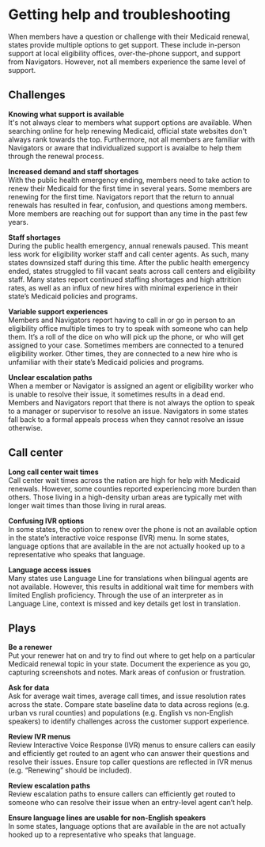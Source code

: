 # Getting help and troubleshooting
When members have a question or challenge with their Medicaid renewal, states provide multiple options to get support. These include in-person support at local eligibility offices, over-the-phone support, and support from Navigators. However, not all members experience the same level of support.

## Challenges
**Knowing what support is available**
<br>It's not always clear to members what support options are available. When searching online for help renewing Medicaid, official state websites don't always rank towards the top. Furthermore, not all members are familiar with Navigators or aware that individualized support is avaialbe to help them through the renewal process.

**Increased demand and staff shortages**
<br>With the public health emergency ending, members need to take action to renew their Medicaid for the first time in several years. Some members are renewing for the first time. Navigators report that the return to annual renewals has resulted in fear, confusion, and questions among members. More members are reaching out for support than any time in the past few years.

**Staff shortages**
<br>During the public health emergency, annual renewals paused. This meant less work for eligibility worker staff and call center agents. As such, many states downsized staff during this time. After the public health emergency ended, states struggled to fill vacant seats across call centers and eligibility staff. Many states report continued staffing shortages and high attrition rates, as well as an influx of new hires with minimal experience in their state’s Medicaid policies and programs.

**Variable support experiences**
<br>Members and Navigators report having to call in or go in person to an eligibility office multiple times to try to speak with someone who can help them. It’s a roll of the dice on who will pick up the phone, or who will get assigned to your case. Sometimes members are connected to a tenured eligibility worker. Other times, they are connected to a new hire who is unfamiliar with their state’s Medicaid policies and programs.

**Unclear escalation paths**
<br>When a member or Navigator is assigned an agent or eligibility worker who is unable to resolve their issue, it sometimes results in a dead end. Members and Navigators report that there is not always the option to speak to a manager or supervisor to resolve an issue. Navigators in some states fall back to a formal appeals process when they cannot resolve an issue otherwise.

## Call center
**Long call center wait times**
<br>Call center wait times across the nation are high for help with Medicaid renewals. However, some counties reported experiencing more burden than others. Those living in a high-density urban areas are typically met with longer wait times than those living in rural areas.

**Confusing IVR options**
<br>In some states, the option to renew over the phone is not an available option in the state’s interactive voice response (IVR) menu. In some states, language options that are available in the are not actually hooked up to a representative who speaks that language. 

**Language access issues**
<br>Many states use Language Line for translations when bilingual agents are not available. However, this results in additional wait time for members with limited English proficiency. Through the use of an interpreter as in Language Line, context is missed and key details get lost in translation.


## Plays
**Be a renewer**
<br>Put your renewer hat on and try to find out where to get help on a particular Medicaid renewal topic in your state. Document the experience as you go, capturing screenshots and notes. Mark areas of confusion or frustration.

**Ask for data**
<br>Ask for average wait times, average call times, and issue resolution rates across the state. Compare state baseline data to data across regions (e.g. urban vs rural counties) and populations (e.g. English vs non-English speakers) to identify challenges across the customer support experience.

**Review IVR menus** 
<br>Review Interactive Voice Response (IVR) menus to ensure callers can easily and efficiently get routed to an agent who can answer their questions and resolve their issues. Ensure top caller questions are reflected in IVR menus (e.g. “Renewing” should be included).

**Review escalation paths**
<br>Review escalation paths to ensure callers can efficiently get routed to someone who can resolve their issue when an entry-level agent can’t help.

**Ensure language lines are usable for non-English speakers**
<br>In some states, language options that are available in the are not actually hooked up to a representative who speaks that language. 

